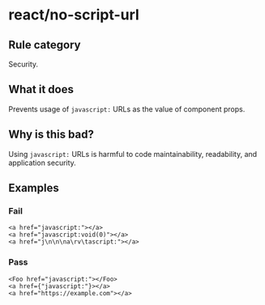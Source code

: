 # react/no-script-url

## Rule category

Security.

## What it does

Prevents usage of `javascript:` URLs as the value of component props.

## Why is this bad?

Using `javascript:` URLs is harmful to code maintainability, readability, and application security.

## Examples

### Fail

```tsx
<a href="javascript:"></a>
<a href="javascript:void(0)"></a>
<a href="j\n\n\na\rv\tascript:"></a>
```

### Pass

```tsx
<Foo href="javascript:"></Foo>
<a href={"javascript:"}></a>
<a href="https://example.com"></a>
```
